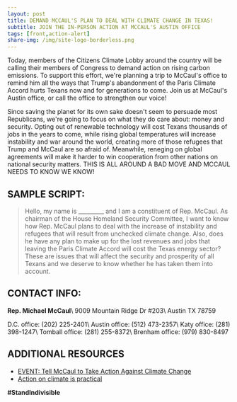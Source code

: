 ```yaml
---
layout: post
title: DEMAND MCCAUL'S PLAN TO DEAL WITH CLIMATE CHANGE IN TEXAS!
subtitle: JOIN THE IN-PERSON ACTION AT MCCAUL'S AUSTIN OFFICE
tags: [front,action-alert]
share-img: /img/site-logo-borderless.png
---
```

Today, members of the Citizens Climate Lobby around the country will be calling their members of Congress to demand action on rising carbon emissions. To support this effort, we're planning a trip to McCaul's office to remind him all the ways that Trump's abandonment of the Paris Climate Accord hurts Texans now and for generations to come. Join us at McCaul's Austin office, or call the office to strengthen our voice!

Since saving the planet for its own sake doesn't seem to persuade most Republicans, we're going to focus on what they do care about: money and security. Opting out of renewable technology will cost Texans thousands of jobs in the years to come, while rising global temperatures will increase instability and war around the world, creating more of those refugees that Trump and McCaul are so afraid of. Meanwhile, reneging on global agreements will make it harder to win cooperation from other nations on national security matters. THIS IS ALL AROUND A BAD MOVE AND MCCAUL NEEDS TO KNOW WE KNOW!

## SAMPLE SCRIPT:
> Hello, my name is &#95;&#95;&#95;&#95;&#95;&#95;&#95;&#95;&#95; and I am a constituent of Rep. McCaul. As chairman of the House Homeland Security Committee, I want to know how Rep. McCaul plans to deal with the increase of instability and refugees that will result from unchecked climate change. Also, does he have any plan to make up for the lost revenues and jobs that leaving the Paris Climate Accord will cost the Texas energy sector? These are issues that will affect the security and prosperity of all Texans and we deserve to know whether he has taken them into account.

## CONTACT INFO:

**Rep. Michael McCaul**\\
9009 Mountain Ridge Dr #203\\
Austin TX 78759

D.C. office: (202) 225-2401\\
Austin office: (512) 473-2357\\
Katy office: (281) 398-1247\\
Tomball office: (281) 255-8372\\
Brenham office: (979) 830-8497

## ADDITIONAL RESOURCES

* [EVENT: Tell McCaul to Take Action Against Climate Change](https://www.facebook.com/events/138200766737680/)
* [Action on climate is practical](https://www.tribtalk.org/2017/06/09/action-on-climate-is-practical/)

**#StandIndivisible**
